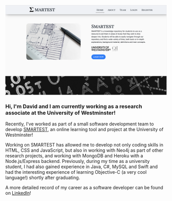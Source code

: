 ![SMARTEST Home Page](SMARTEST_1.png)

### Hi, I'm David and I am currently working as a research associate at the University of Westminster!

Recently, I've worked as part of a small software development team to develop [SMARTEST](https://smartestknowledge.org/), an online learning tool and project at the University of Westminster!

<p>Working on SMARTEST has allowed me to develop not only coding skills in HTML, CSS and JavaScript, but also in working with Neo4j as part of other research projects, and working with MongoDB and Heroku with a Node.js/Express backend. Previously, during my time as a university student, I had also gained experience in Java, C#, MySQL and Swift and had the interesting experience of learning Objective-C (a very cool language!) shortly after graduating.<p>
  
A more detailed record of my career as a software developer can be found on [LinkedIn](https://www.linkedin.com/in/david-chan-you-fee-2533b3148/)!

<!--
**davidchan125/davidchan125** is a ✨ _special_ ✨ repository because its `README.md` (this file) appears on your GitHub profile.

Here are some ideas to get you started:

- 🔭 I’m currently working on ...
- 🌱 I’m currently learning ...
- 👯 I’m looking to collaborate on ...
- 🤔 I’m looking for help with ...
- 💬 Ask me about ...
- 📫 How to reach me: ...
- 😄 Pronouns: ...
- ⚡ Fun fact: ...
-->
